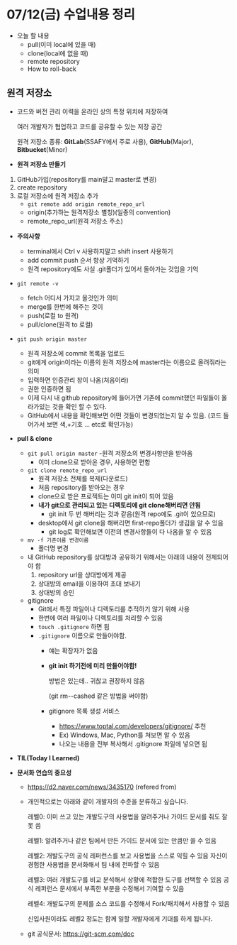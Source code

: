 # **07/12(금) 수업내용 정리**

- 오늘 할 내용
    - pull(이미 local에 있을 때)
    - clone(local에 없을 때)
    - remote repository
    - How to roll-back


## 원격 저장소
- 코드와 버전 관리 이력을 온라인 상의 특정 위치에 저장하여

    여러 개발자가 협업하고 코드를 공유할 수 있는 저장 공간

    원격 저장소 종류: **GitLab**(SSAFY에서 주로 사용), **GitHub**(Major), **Bitbucket**(Minor)


- **원격 저장소 만들기**
1. GitHub가입(repository를 main말고 master로 변경)
2. create repository
3. 로컬 저장소에 원격 저장소 추가
    - `git remote add origin remote_repo_url`
    - origin(추가하는 원격저장소 별칭)(일종의 convention)
    - remote_repo_url(원격 저장소 주소)
- **주의사항** 
    - terminal에서 Ctrl v 사용하지말고 shift insert 사용하기
    - add commit push 순서 항상 기억하기
    - 원격 repository에도 사실 .git폴더가 있어서 돌아가는 것임을 기억
- `git remote -v`
    - fetch 어디서 가지고 올것인가 의미
    - merge를 한번에 해주는 것이 
    - push(로컬 to 원격)
    - pull/clone(원격 to 로컬)
- `git push origin master`
    - 원격 저장소에 commit 목록을 업로드
    - git에게 origin이라는 이름의 원격 저장소에 master라는 이름으로 올려줘라는 의미
    - 입력하면 인증관리 창이 나옴(처음이라)
    - 권한 인증하면 됨
    - 이제 다시 내 github repository에 들어가면 
        기존에 commit했던 파일들이 올라가있는 것을 확인 할 수 있다.
    - GitHub에서 내용을 확인해보면 어떤 것들이 변경되었는지 알 수 있음.
        (코드 들어가서 보면 색,+기호 ... etc로 확인가능)

- **pull & clone**
    - `git pull origin master`
        -원격 저장소의 변경사항만을 받아옴
        - 이미 clone으로 받아온 경우, 사용하면 편함
    - `git clone remote_repo_url`
        - 원격 저장소 전체를 복제(다운로드)
        - 처음 repository를 받아오는 경우
        - clone으로 받은 프로젝트는 이미 git init이 되어 있음
        - **내가 git으로 관리되고 있는 디렉토리에 git clone해버리면 안됨**
            - git init 두 번 해버리는 것과 같음(원격 repo에도 .git이 있으므로)
        - desktop에서 git clone을 해버리면 first-repo폴더가 생김을 알 수 있음
            - git log로 확인해보면 이전의 변경사항들이 다 나옴을 알 수 있음 
    - `mv -f 기존이름 변경이름`
        - 폴더명 변경
    - 내 GitHub repository를 상대방과 공유하기 위해서는 아래의 내용이 전제되어야 함
        1. repository url을 상대방에게 제공
        2. 상대방의 email을 이용하여 초대 보내기
        3. 상대방의 승인
    - gitignore
        - Git에서 특정 파일이나 디렉토리를 추적하기 않기 위해 사용
        - 한번에 여러 파일이나 디렉토리를 처리할 수 있음
        - `touch .gitignore` 하면 됨
        - `.gitignore` 이름으로 만들어야함.
            - 얘는 확장자가 없음
            - **git init 하기전에 미리 만들어야함!**
                
                방법은 있는데.. 귀찮고 권장하지 않음

                (git rm--cashed 같은 방법을 써야함)
            - gitignore 목록 생성 서비스
                - https://www.toptal.com/developers/gitignore/ 추천
                - Ex\) Windows, Mac, Python를 쳐보면 알 수 있음
                - 나오는 내용을 전부 복사해서 .gitignore 파일에 넣으면 됨

- **TIL(Today I Learned)**        

- **문서화 연습의 중요성**
    - https://d2.naver.com/news/3435170 (refered from)

    - 개인적으로는 아래와 같이 개발자의 수준을 분류하고 싶습니다.

        레벨0: 이미 쓰고 있는 개발도구의 사용법을 알려주거나 가이드 문서를 줘도 잘 못 씀

        레벨1: 알려주거나 같은 팀에서 만든 가이드 문서에 있는 만큼만 쓸 수 있음

        레벨2:
        개발도구의 공식 레퍼런스를 보고 사용법을 스스로 익힐 수 있음
        자신이 경험한 사용법을 문서화해서 팀 내에 전파할 수 있음

        레벨3:
        여러 개발도구를 비교 분석해서 상황에 적합한 도구를 선택할 수 있음
        공식 레퍼런스 문서에서 부족한 부분을 수정해서 기여할 수 있음

        레벨4:
        개발도구의 문제를 소스 코드를 수정해서 Fork/패치해서 사용할 수 있음

        신입사원이라도 레벨2 정도는 함께 일할 개발자에게 기대를 하게 됩니다.

    - git 공식문서: https://git-scm.com/doc
    